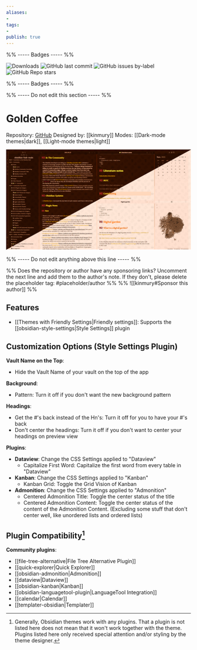 ```yaml
---
aliases:
- 
tags: 
- 
publish: true
---
```


%% ----- Badges ----- %%

![Downloads](https://img.shields.io/badge/downloads-1983-573E7A?style=for-the-badge&logo=)
![GitHub last commit](https://img.shields.io/github/last-commit/kinmury/GoldenCoffeeTheme?color=573E7A&label=last%20update&logo=github&style=for-the-badge)
![GitHub issues by-label](https://img.shields.io/github/issues/kinmury/GoldenCoffeeTheme/help%20wanted?color=573E7A&logo=github&style=for-the-badge) 
![GitHub Repo stars](https://img.shields.io/github/stars/kinmury/GoldenCoffeeTheme?color=573E7A&logo=github&style=for-the-badge)

%% ----- Badges ----- %%

%% ----- Do not edit this section ----- %%

# Golden Coffee

Repository: [GitHub](https://github.com/kinmury/GoldenCoffeeTheme)
Designed by: [[kinmury]]
Modes: [[Dark-mode themes|dark]], [[Light-mode themes|light]]



![screenshot](https://github.com/kinmury/GoldenCoffeeTheme/raw/main/Screenshots/Showcase.png)

%% ----- Do not edit anything above this line ----- %% 

%% Does the repository or author have any sponsoring links? Uncomment the next line and add them to the author's note. If they don't, please delete the placeholder tag: #placeholder/author %%
%% ![[kinmury#Sponsor this author]] %%


## Features

- [[Themes with Friendly Settings|Friendly settings]]: Supports the [[obsidian-style-settings|Style Settings]] plugin

## Customization Options (Style Settings Plugin) 

**Vault Name on the Top**: 
- Hide the Vault Name of your vault on the top of the app

**Background**: 
- Pattern: Turn it off if you don't want the new background pattern

**Headings**: 
- Get the \#'s back instead of the Hn's: Turn it off for you to have your \#'s back
- Don't center the headings: Turn it off if you don't want to center your headings on preview view

**Plugins**: 
- **Dataview**: Change the CSS Settings applied to "Dataview"
    - Capitalize First Word: Capitalize the first word from every table in "Dataview"
- **Kanban**: Change the CSS Settings applied to "Kanban"
    - Kanban Grid: Toggle the Grid Vision of Kanban
- **Admonition**: Change the CSS Settings applied to "Admonition"
    - Centered Admonition Title: Toggle the center status of the title
    - Centered Admonition Content: Toggle the center status of the content of the Admonition Content. (Excluding some stuff that don't center well, like unordered lists and ordered lists)

## Plugin Compatibility[^1]


**Community plugins**:
- [[file-tree-alternative|File Tree Alternative Plugin]]
- [[quick-explorer|Quick Explorer]]
- [[obsidian-admonition|Admonition]]
- [[dataview|Dataview]]
- [[obsidian-kanban|Kanban]]
- [[obsidian-languagetool-plugin|LanguageTool Integration]]
- [[calendar|Calendar]]
- [[templater-obsidian|Templater]]

[^1]: Generally, Obsidian themes work with any plugins. That a plugin is not listed here does not mean that it won't work together with the theme. Plugins listed here only received special attention and/or styling by the theme designer.
